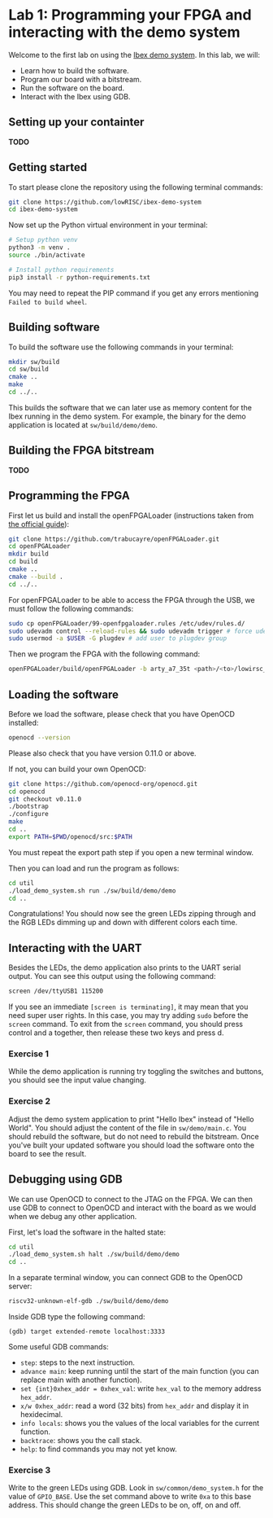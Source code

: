 # Lab 1: Programming your FPGA and interacting with the demo system

Welcome to the first lab on using the [Ibex demo system](https://github.com/lowRISC/ibex-demo-system). In this lab, we will:
- Learn how to build the software.
- Program our board with a bitstream.
- Run the software on the board.
- Interact with the Ibex using GDB.

## Setting up your containter
**TODO**

## Getting started
To start please clone the repository using the following terminal commands:
```bash
git clone https://github.com/lowRISC/ibex-demo-system
cd ibex-demo-system
```

Now set up the Python virtual environment in your terminal:
```bash
# Setup python venv
python3 -m venv .
source ./bin/activate

# Install python requirements
pip3 install -r python-requirements.txt
```

You may need to repeat the PIP command if you get any errors mentioning `Failed to build wheel`.

## Building software
To build the software use the following commands in your terminal:
```bash
mkdir sw/build
cd sw/build
cmake ..
make
cd ../..
```

This builds the software that we can later use as memory content for the Ibex running in the demo system. For example, the binary for the demo application is located at `sw/build/demo/demo`.

## Building the FPGA bitstream
**TODO**

## Programming the FPGA
First let us build and install the openFPGALoader (instructions taken from [the official guide](https://trabucayre.github.io/openFPGALoader/guide/install.html)):
```bash
git clone https://github.com/trabucayre/openFPGALoader.git
cd openFPGALoader
mkdir build
cd build
cmake ..
cmake --build .
cd ../..
```

For openFPGALoader to be able to access the FPGA through the USB, we must follow the following commands:
```bash
sudo cp openFPGALoader/99-openfpgaloader.rules /etc/udev/rules.d/
sudo udevadm control --reload-rules && sudo udevadm trigger # force udev to take new rule
sudo usermod -a $USER -G plugdev # add user to plugdev group

```

Then we program the FPGA with the following command:
```bash
openFPGALoader/build/openFPGALoader -b arty_a7_35t <path>/<to>/lowirsc_ibex_demo_system.bit
```

## Loading the software
Before we load the software, please check that you have OpenOCD installed:
```bash
openocd --version
```
Please also check that you have version 0.11.0 or above.

If not, you can build your own OpenOCD:
```bash
git clone https://github.com/openocd-org/openocd.git
cd openocd
git checkout v0.11.0
./bootstrap
./configure
make
cd ..
export PATH=$PWD/openocd/src:$PATH
```
You must repeat the export path step if you open a new terminal window.

Then you can load and run the program as follows:
```bash
cd util
./load_demo_system.sh run ./sw/build/demo/demo
cd ..
```

Congratulations! You should now see the green LEDs zipping through and the RGB LEDs dimming up and down with different colors each time.

## Interacting with the UART
Besides the LEDs, the demo application also prints to the UART serial output. You can see this output using the following command:
```bash
screen /dev/ttyUSB1 115200
```
If you see an immediate `[screen is terminating]`, it may mean that you need super user rights. In this case, you may try adding `sudo` before the `screen` command. To exit from the `screen` command, you should press control and a together, then release these two keys and press d.

### Exercise 1
While the demo application is running try toggling the switches and buttons, you should see the input value changing.

### Exercise 2
Adjust the demo system application to print "Hello Ibex" instead of "Hello World". You should adjust the content of the file in `sw/demo/main.c`. You should rebuild the software, but do not need to rebuild the bitstream. Once you've built your updated software you should load the software onto the board to see the result.

## Debugging using GDB
We can use OpenOCD to connect to the JTAG on the FPGA. We can then use GDB to connect to OpenOCD and interact with the board as we would when we debug any other application.

First, let's load the software in the halted state:
```bash
cd util
./load_demo_system.sh halt ./sw/build/demo/demo
cd ..
```

In a separate terminal window, you can connect GDB to the OpenOCD server:
```bash
riscv32-unknown-elf-gdb ./sw/build/demo/demo
```

Inside GDB type the following command:
```
(gdb) target extended-remote localhost:3333
```

Some useful GDB commands:
- `step`: steps to the next instruction.
- `advance main`: keep running until the start of the main function (you can replace main with another function).
- `set {int}0xhex_addr = 0xhex_val`: write `hex_val` to the memory address `hex_addr`.
- `x/w 0xhex_addr`: read a word (32 bits) from `hex_addr` and display it in hexidecimal.
- `info locals`: shows you the values of the local variables for the current function.
- `backtrace`: shows you the call stack.
- `help`: to find commands you may not yet know.

### Exercise 3
Write to the green LEDs using GDB. Look in `sw/common/demo_system.h` for the value of `GPIO_BASE`. Use the set command above to write `0xa` to this base address. This should change the green LEDs to be on, off, on and off.

